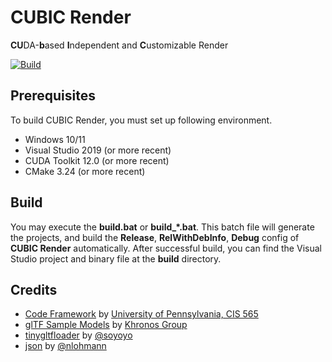 CUBIC Render
===============
**CU**DA-**b**ased **I**ndependent and **C**ustomizable Render

[![Build](https://github.com/MicroappleMA/CUBIC-Render/actions/workflows/build.yml/badge.svg?branch=master)](https://github.com/MicroappleMA/CUBIC-Render/actions/workflows/build.yml)

## Prerequisites

To build CUBIC Render, you must set up following environment.

- Windows 10/11
- Visual Studio 2019 (or more recent)
- CUDA Toolkit 12.0 (or more recent)
- CMake 3.24 (or more recent)

## Build
You may execute the **build.bat** or **build_*.bat**. This batch file will generate the projects, and build the **Release**, **RelWithDebInfo**, **Debug** config of **CUBIC Render** automatically. After successful build, you can find the Visual Studio project and binary file at the **build** directory.


## Credits

- [Code Framework](https://github.com/CIS565-Fall-2018/Project4-CUDA-Rasterizer) by [University of Pennsylvania, CIS 565](https://cis565-fall-2022.github.io/)
- [glTF Sample Models](https://github.com/KhronosGroup/glTF-Sample-Models/tree/master/1.0) by  [Khronos Group](https://github.com/KhronosGroup)
- [tinygltfloader](https://github.com/syoyo/tinygltfloader) by [@soyoyo](https://github.com/syoyo)
- [json](https://github.com/nlohmann/json) by [@nlohmann](https://github.com/nlohmann)
